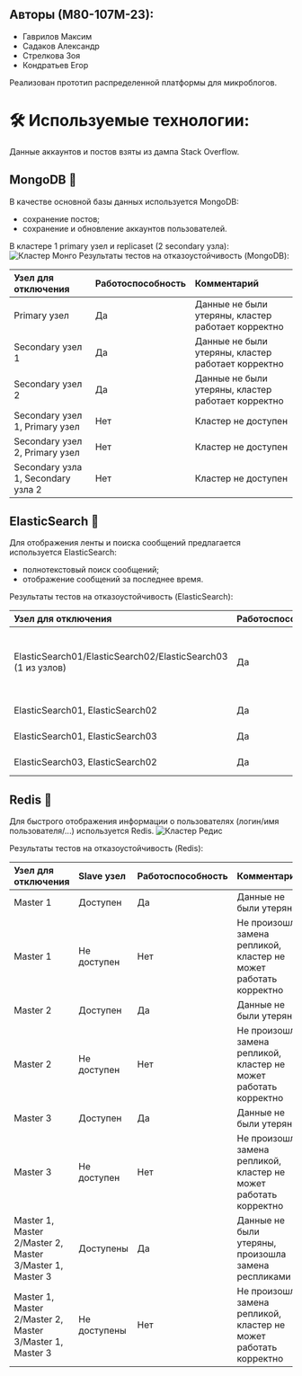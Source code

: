 ## Авторы (М80-107М-23):
- Гаврилов Максим
- Садаков Александр
- Стрелкова Зоя
- Кондратьев Егор

Реализован прототип распределенной платформы для микроблогов.
# 🛠 Используемые технологии: 

Данные аккаунтов и постов взяты из дампа Stack Overflow.

## MongoDB 🌱
В качестве основной базы данных используется MongoDB:
- сохранение постов;
- сохранение и обновление аккаунтов пользователей.

В кластере 1 primary узел и replicaset (2 secondary узла):
![Кластер Монго](https://blog2opstree.files.wordpress.com/2022/08/mongodb_replication.png?w=1006)
Результаты тестов на отказоустойчивость (MongoDB):

| Узел для отключения | Работоспособность | Комментарий            |
| :------------------ | :-------------- | :--------------------- |
|    Primary узел         |   Да              | Данные не были утеряны, кластер работает корректно |
|    Secondary узел 1        |   Да              | Данные не были утеряны, кластер работает корректно |
|    Secondary узел 2        |   Да              | Данные не были утеряны, кластер работает корректно |
|    Secondary узел 1, Primary узел  |   Нет             | Кластер не доступен |
|    Secondary узел 2, Primary узел  |   Нет             | Кластер не доступен |
|    Secondary узла 1, Secondary узла 2       |   Нет           | Кластер не доступен |

## ElasticSearch 🔎
Для отображения ленты и поиска сообщений предлагается используется ElasticSearch:
- полнотекстовый поиск сообщений;
- отображение сообщений за последнее время.

Результаты тестов на отказоустойчивость (ElasticSearch):

| Узел для отключения | Работоспособность | Комментарий            |
| :------------------ | :-------------- | :--------------------- |
|    ElasticSearch01/ElasticSearch02/ElasticSearch03 (1 из узлов)       |   Да            | Данные не были утеряны, кластер работает корректно |
|     ElasticSearch01, ElasticSearch02    |   Да            | Данные не были утеряны |
|     ElasticSearch01, ElasticSearch03       |   Да           | Данные не были утеряны |
|     ElasticSearch03, ElasticSearch02      |   Да            | Данные не были утеряны |

## Redis 🧠
Для быстрого отображения информации о пользователях (логин/имя пользователя/...) используется Redis.
![Клаcтер Редис](https://habrastorage.org/getpro/habr/upload_files/809/2c9/215/8092c921554cc5628c183d6abae5a2ce.jpeg)

Результаты тестов на отказоустойчивость (Redis):

| Узел для отключения |Slave узел| Работоспособность | Комментарий            |
| :------------------ | :-------------- | :-------------- | :--------------------- |
|     Master 1       |Доступен|   Да            | Данные не были утеряны |
|     Master 1       |Не доступен|   Нет            | Не произошла замена репликой, кластер не может работать корректно |
|     Master 2      |Доступен|   Да            | Данные не были утеряны |
|     Master 2      |Не доступен|   Нет            | Не произошла замена репликой, кластер не может работать корректно |
|     Master 3       |Доступен|   Да           | Данные не были утеряны |
|     Master 3       |Не доступен|   Нет           | Не произошла замена репликой, кластер не может работать корректно |
|     Master 1, Master 2/Master 2, Master 3/Master 1, Master 3       |Доступены|   Да            | Данные не были утеряны, произошла замена респликами |
|     Master 1, Master 2/Master 2, Master 3/Master 1, Master 3      | Не доступены|   Нет            | Не произошла замена репликой, кластер не может работать корректно |



